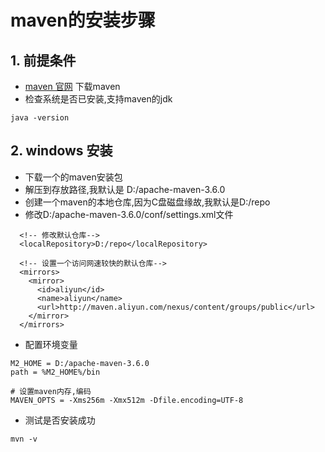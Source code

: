 # maven的安装步骤
## 1. 前提条件
* [maven 官网](http://maven.apache.org/index.html) 下载maven
* 检查系统是否已安装,支持maven的jdk
```
java -version
```
## 2. windows 安装
* 下载一个的maven安装包
* 解压到存放路径,我默认是 D:/apache-maven-3.6.0
* 创建一个maven的本地仓库,因为C盘磁盘缘故,我默认是D:/repo
* 修改D:/apache-maven-3.6.0/conf/settings.xml文件
```
  <!-- 修改默认仓库-->
  <localRepository>D:/repo</localRepository>
  
  <!-- 设置一个访问网速较快的默认仓库-->
  <mirrors>   
    <mirror>
      <id>aliyun</id>
      <name>aliyun</name>
      <url>http://maven.aliyun.com/nexus/content/groups/public</url>
    </mirror>
  </mirrors>
```
* 配置环境变量
```
M2_HOME = D:/apache-maven-3.6.0
path = %M2_HOME%/bin

# 设置maven内存,编码
MAVEN_OPTS = -Xms256m -Xmx512m -Dfile.encoding=UTF-8
```
* 测试是否安装成功
```
mvn -v
```
